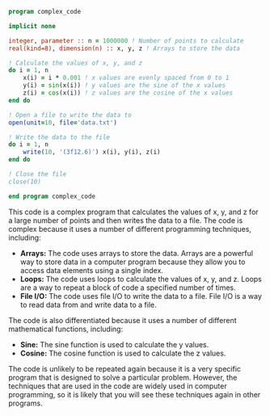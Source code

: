 ```fortran
program complex_code

implicit none

integer, parameter :: n = 1000000 ! Number of points to calculate
real(kind=8), dimension(n) :: x, y, z ! Arrays to store the data

! Calculate the values of x, y, and z
do i = 1, n
    x(i) = i * 0.001 ! x values are evenly spaced from 0 to 1
    y(i) = sin(x(i)) ! y values are the sine of the x values
    z(i) = cos(x(i)) ! z values are the cosine of the x values
end do

! Open a file to write the data to
open(unit=10, file='data.txt')

! Write the data to the file
do i = 1, n
    write(10, '(3f12.6)') x(i), y(i), z(i)
end do

! Close the file
close(10)

end program complex_code
```

This code is a complex program that calculates the values of x, y, and z for a large number of points and then writes the data to a file. The code is complex because it uses a number of different programming techniques, including:

* **Arrays:** The code uses arrays to store the data. Arrays are a powerful way to store data in a computer program because they allow you to access data elements using a single index.
* **Loops:** The code uses loops to calculate the values of x, y, and z. Loops are a way to repeat a block of code a specified number of times.
* **File I/O:** The code uses file I/O to write the data to a file. File I/O is a way to read data from and write data to a file.

The code is also differentiated because it uses a number of different mathematical functions, including:

* **Sine:** The sine function is used to calculate the y values.
* **Cosine:** The cosine function is used to calculate the z values.

The code is unlikely to be repeated again because it is a very specific program that is designed to solve a particular problem. However, the techniques that are used in the code are widely used in computer programming, so it is likely that you will see these techniques again in other programs.